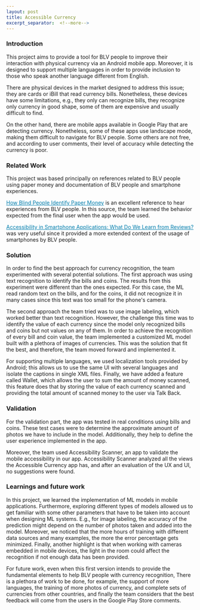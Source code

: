 ```yaml
---
layout: post
title: Accessible Currency
excerpt_separator:  <!--more-->
---
```


### Introduction

This project aims to provide a tool for BLV people to improve their interaction with physical currency via an Android mobile app. Moreover, it is designed to support multiple languages in order to provide inclusion to those who speak another language different from English. 

There are physical devices in the market designed to address this issue; they are cards or iBill that read currency bills. Nonetheless, these devices have some limitations, e.g., they only can recognize bills, they recognize only currency in good shape, some of them are expensive and usually difficult to find. 

On the other hand, there are mobile apps available in Google Play that are detecting currency. Nonetheless, some of these apps use landscape mode, making them difficult to navigate for BLV people. Some others are not free, and according to user comments, their level of accuracy while detecting the currency is poor.

### Related Work

This project was based principally on references related to BLV people using paper money and documentation of BLV people and smartphone experiences. 

<a href="https://blindcoincollector.com/2019/02/18/how-blind-people-identify-paper-money/" style="color: #007dac;color: hsl(196.2,100%,33.7%)">How Blind People Identify Paper Money</a> is an excellent reference to hear experiences from BLV people. In this source, the team learned the behavior expected from the final user when the app would be used.

<a href="https://www.researchgate.net/profile/Asm-Anam-2/publication/262399684_Accessibility_in_smartphone_applications_What_do_we_learn_from_reviews/links/55ef112508ae0af8ee1b0a46/Accessibility-in-smartphone-applications-What-do-we-learn-from-reviews.pdf" style="color: #007dac;color: hsl(196.2,100%,33.7%)">Accessibility in Smartphone Applications: What Do We Learn from Reviews?</a> was very useful since it provided a more extended context of the usage of smartphones by BLV people.

### Solution

In order to find the best approach for currency recognition, the team experimented with several potential solutions. The first approach was using text recognition to identify the bills and coins. The results from this experiment were different than the ones expected. For this case, the ML read random text on the bills, and for the coins, it did not recognize it in many cases since this text was too small for the phone's camera.

The second approach the team tried was to use image labeling, which worked better than text recognition. However, the challenge this time was to identify the value of each currency since the model only recognized bills and coins but not values on any of them. In order to achieve the recognition of every bill and coin value, the team implemented a customized ML model built with a plethora of images of currencies. This was the solution that fit the best, and therefore, the team moved forward and implemented it.

For supporting multiple languages, we used localization tools provided by Android; this allows us to use the same UI with several languages and isolate the captions in single XML files.
Finally, we have added a feature called Wallet, which allows the user to sum the amount of money scanned, this feature does that by storing the value of each currency scanned and providing the total amount of scanned money to the user via Talk Back. 

### Validation

For the validation part, the app was tested in real conditions using bills and coins. These test cases were to determine the approximate amount of photos we have to include in the model. Additionally, they help to define the user experience implemented in the app.

Moreover, the team used Accessibility Scanner, an app to validate the mobile accessibility in our app. Accessibility Scanner analyzed all the views the Accessible Currency app has, and after an evaluation of the UX and UI, no suggestions were found.

### Learnings and future work

In this project, we learned the implementation of ML models in mobile applications. Furthermore, exploring different types of models allowed us to get familiar with some other parameters that have to be taken into account when designing ML systems. E.g., for image labeling, the accuracy of the prediction might depend on the number of photos taken and added into the model. Moreover, we noticed that the more hours of training with different data sources and many examples, the more the error percentage gets minimized. Finally, another highlight is that when working with cameras embedded in mobile devices, the light in the room could affect the recognition if not enough data has been provided. 

For future work, even when this first version intends to provide the fundamental elements to help BLV people with currency recognition, There is a plethora of work to be done, for example, the support of more languages, the training of more photos of currency, and complete sets of currencies from other countries, and finally the team considers that the best feedback will come from the users in the Google Play Store comments.


